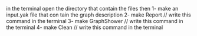 in the terminal open the directory that contain the files then 
1- make an input.yak file that con tain the graph description
2- make Report // write this command in the terminal
3- make GraphShower // write this command in the terminal
4- make Clean // write this command in the terminal
